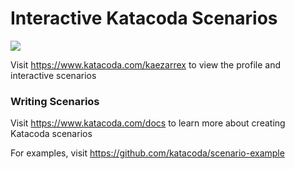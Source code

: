 # Interactive Katacoda Scenarios

[![](http://shields.katacoda.com/katacoda/kaezarrex/count.svg)](https://www.katacoda.com/kaezarrex "Get your profile on Katacoda.com")

Visit https://www.katacoda.com/kaezarrex to view the profile and interactive scenarios

### Writing Scenarios
Visit https://www.katacoda.com/docs to learn more about creating Katacoda scenarios

For examples, visit https://github.com/katacoda/scenario-example
